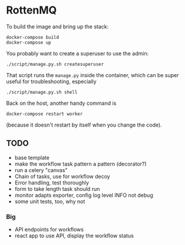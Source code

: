RottenMQ
========

To build the image and bring up the stack:

    docker-compose build
    docker-compose up

You probably want to create a superuser to use the admin:

    ./script/manage.py.sh createsuperuser

That script runs the `manage.py` inside the container,
which can be super useful for troubleshooting, especially

    ./script/manage.py.sh shell

Back on the host, another handy command is

    docker-compose restart worker

(because it doesn't restart by itself when you change the code).

TODO
----

*   base template
*   make the workflow task pattern a pattern (decorator?)
*   run a celery "canvas"
*   Chain of tasks, use for workflow decoy
*   Error handling, test thoroughly 
*   form to take length task should run
*   monitor adapts exporter, config log level INFO not debug
*   some unit tests, too, why not

### Big

*   API endpoints for workflows
*   react app to use API, display the workflow status
